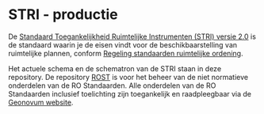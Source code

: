 # STRI - productie

De [Standaard Toegankelijkheid Ruimtelijke Instrumenten (STRI) versie 2.0](https://ro-standaarden.geonovum.nl/2012/STRI/2.0/STRI2012-v2.0.pdf) is de standaard waarin je de eisen vindt voor de beschikbaarstelling van ruimtelijke plannen, conform <a href='http://wetten.overheid.nl/BWBR0031829' target='_blank'>Regeling standaarden ruimtelijke ordening</a>.

Het actuele schema en de schematron van de STRI staan in deze repository. De repository [ROST]( https://github.com/Geonovum/ROST) is voor het beheer van de niet normatieve onderdelen van de RO Standaarden. Alle onderdelen van de RO Standaarden inclusief toelichting zijn toegankelijk en raadpleegbaar via de [Geonovum website](https://www.geonovum.nl/geo-standaarden/ro-standaarden-ruimtelijke-ordening#ROStandaarden). 
